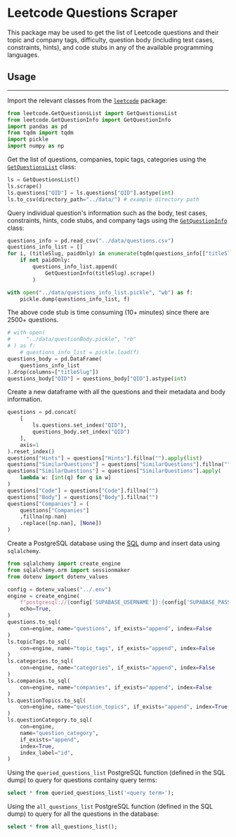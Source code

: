 # Leetcode Questions Scraper

This package may be used to get the list of Leetcode questions and their topic and company tags, difficulty, question body (including test cases, constraints, hints), and code stubs in any of the available programming languages.

## Usage

---

Import the relevant classes from the [`leetcode`](/src/leetcode/) package:

```python
from leetcode.GetQuestionsList import GetQuestionsList
from leetcode.GetQuestionInfo import GetQuestionInfo
import pandas as pd
from tqdm import tqdm
import pickle
import numpy as np
```

Get the list of questions, companies, topic tags, categories using the [`GetQuestionsList`](/src/GetQuestionsList) class:

```python
ls = GetQuestionsList()
ls.scrape()
ls.questions["QID"] = ls.questions["QID"].astype(int)
ls.to_csv(directory_path="../data/") # example directory path
```

Query individual question's information such as the body, test cases, constraints, hints, code stubs, and company tags using the [`GetQuestionInfo`](/src/leetcode/GetQuestionInfo.py) class:

```python
questions_info = pd.read_csv("../data/questions.csv")
questions_info_list = []
for i, (titleSlug, paidOnly) in enumerate(tqdm(questions_info[["titleSlug", "paidOnly"]].values)):
    if not paidOnly:
        questions_info_list.append(
            GetQuestionInfo(titleSlug).scrape()
        )

with open("../data/questions_info_list.pickle", "wb") as f:
    pickle.dump(questions_info_list, f)
```

The above code stub is time consuming (10+ minutes) since there are 2500+ questions.

```python
# with open(
#     "../data/questionBody.pickle", "rb"
# ) as f:
    # questions_info_list = pickle.load(f)
questions_body = pd.DataFrame(
    questions_info_list
).drop(columns=["titleSlug"])
questions_body["QID"] = questions_body["QID"].astype(int)
```

Create a new dataframe with all the questions and their metadata and body information.

```python
questions = pd.concat(
    [
        ls.questions.set_index("QID"),
        questions_body.set_index("QID")
    ],
    axis=1
).reset_index()
questions["Hints"] = questions["Hints"].fillna("").apply(list)
questions["SimilarQuestions"] = questions["SimilarQuestions"].fillna("").apply(list)
questions["SimilarQuestions"] = questions["SimilarQuestions"].apply(
    lambda w: [int(q) for q in w]
)
questions["Code"] = questions["Code"].fillna("")
questions["Body"] = questions["Body"].fillna("")
questions["Companies"] = (
    questions["Companies"]
    .fillna(np.nan)
    .replace([np.nan], [None])
)
```

Create a PostgreSQL database using the [SQL](/sql/create.sql) dump and insert data using `sqlalchemy`.

```python
from sqlalchemy import create_engine
from sqlalchemy.orm import sessionmaker
from dotenv import dotenv_values

config = dotenv_values("../.env")
engine = create_engine(
    f"postgresql://{config['SUPABASE_USERNAME']}:{config['SUPABASE_PASSWORD']}@{config['SUPABASE_HOSTNAME']}:{config['SUPABASE_PORT']}/{config['SUPABASE_DBNAME']}",
    echo=True,
)
questions.to_sql(
    con=engine, name="questions", if_exists="append", index=False
)
ls.topicTags.to_sql(
    con=engine, name="topic_tags", if_exists="append", index=False
)
ls.categories.to_sql(
    con=engine, name="categories", if_exists="append", index=False
)
ls.companies.to_sql(
    con=engine, name="companies", if_exists="append", index=False
)
ls.questionTopics.to_sql(
    con=engine, name="question_topics", if_exists="append", index=True, index_label="id"
)
ls.questionCategory.to_sql(
    con=engine,
    name="question_category",
    if_exists="append",
    index=True,
    index_label="id",
)
```

Using the `queried_questions_list` PostgreSQL function (defined in the SQL dump) to query for questions containy query terms:

```sql
select * from queried_questions_list('<query term>');
```

Using the `all_questions_list` PostgreSQL function (defined in the SQL dump) to query for all the questions in the database:

```sql
select * from all_questions_list();
```
